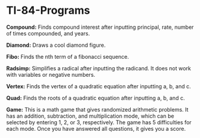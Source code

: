 # TI-84-Programs

**Compound:**
Finds compound interest after inputting principal, rate, number of times compounded, and years.

**Diamond:**
Draws a cool diamond figure.

**Fibo:**
Finds the nth term of a fibonacci sequence.

**Radsimp:**
Simplifies a radical after inputting the radicand. It does not work with variables or negative numbers.

**Vertex:**
Finds the vertex of a quadratic equation after inputting a, b, and c.

**Quad:**
Finds the roots of a quadratic equation after inputting a, b, and c.

**Game:**
This is a math game that gives randomized arithmetic problems. It has an addition, subtraction, and multiplication mode, which can be selected by entering 1, 2, or 3, respectively. The game has 5 difficulties for each mode. Once you have answered all questions, it gives you a score.
